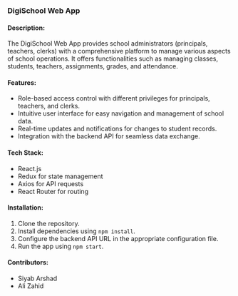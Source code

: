 ### DigiSchool Web App

#### Description:
The DigiSchool Web App provides school administrators (principals, teachers, clerks) with a comprehensive platform to manage various aspects of school operations. It offers functionalities such as managing classes, students, teachers, assignments, grades, and attendance.

#### Features:
- Role-based access control with different privileges for principals, teachers, and clerks.
- Intuitive user interface for easy navigation and management of school data.
- Real-time updates and notifications for changes to student records.
- Integration with the backend API for seamless data exchange.

#### Tech Stack:
- React.js
- Redux for state management
- Axios for API requests
- React Router for routing

#### Installation:
1. Clone the repository.
2. Install dependencies using `npm install`.
3. Configure the backend API URL in the appropriate configuration file.
4. Run the app using `npm start`.

#### Contributors:
- Siyab Arshad
- Ali Zahid
